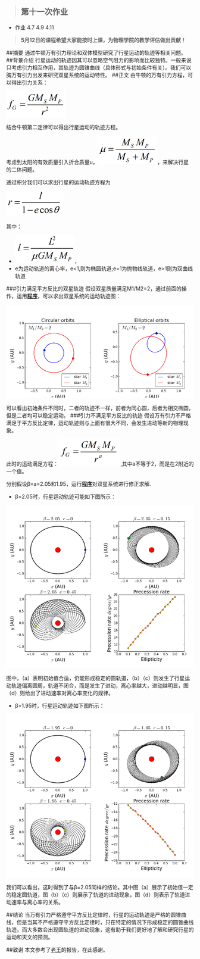 >## 第十一次作业
- 作业 4.7 4.9 4.11
> **5月12日的课程希望大家能按时上课，为物理学院的教学评估做出贡献！**

##摘要
通过牛顿万有引力理论和双体模型研究了行星运动的轨迹等相关问题。
##背景介绍
行星运动的轨迹因其可以忽略空气阻力的影响而比较独特。一般来说只考虑引力相互作用，其轨迹为圆锥曲线（具体形式与初始条件有关）。我们可以胸万有引力出发来研究双星系统的运动特性。
##正文
由牛顿的万有引力方程，可以得出引力关系：

![](https://raw.githubusercontent.com/XiaobudianChen/computationalphysics_N2013301020075/master/chapter4/exercise_11/公式1.png)

结合牛顿第二定律可以得出行星运动的轨迹方程。

考虑到太阳的有效质量引入折合质量u，![](https://raw.githubusercontent.com/XiaobudianChen/computationalphysics_N2013301020075/master/chapter4/exercise_11/公式2.png)，来解决行星的二体问题。

通过积分我们可以求出行星的运动轨迹方程为

![](https://raw.githubusercontent.com/XiaobudianChen/computationalphysics_N2013301020075/master/chapter4/exercise_11/公式3.png)

其中：

- ![](https://raw.githubusercontent.com/XiaobudianChen/computationalphysics_N2013301020075/master/chapter4/exercise_11/公式4.png)，
- e为运动轨道的离心率，e<1,则为椭圆轨道;e=1为抛物线轨道，e>1则为双曲线轨道

###引力满足平方反比的双星轨迹
假设双星质量满足M1/M2=2，通过前面的操作，运用[**程序**](https://raw.githubusercontent.com/XiaobudianChen/computationalphysics_N2013301020075/master/chapter4/exercise_11/11.1.py)，可以求出双星系统的运动轨迹图：

![](https://raw.githubusercontent.com/XiaobudianChen/computationalphysics_N2013301020075/master/chapter4/exercise_11/figure_11.1.png)

可以看出初始条件不同时，二者的轨迹不一样，前者为同心圆，后者为相交椭圆，但是二者均可以稳定运动。
###引力不满足平方反比的轨迹
假设万有引力不严格满足于平方反比定律，运动轨迹则与上面有很大不同，会发生进动等新的物理现象。

此时的运动满足方程：![](https://raw.githubusercontent.com/XiaobudianChen/computationalphysics_N2013301020075/master/chapter4/exercise_11/公式5.png),其中a不等于2，而是在2附近的一个值。

分别假设β=a=2.05和1.95，运行[**程序**](https://raw.githubusercontent.com/XiaobudianChen/computationalphysics_N2013301020075/master/chapter4/exercise_11/11.2.py)对双星系统进行修正求解.

- β=2.05时，行星运动轨迹可能如下图所示：

![](https://raw.githubusercontent.com/XiaobudianChen/computationalphysics_N2013301020075/master/chapter4/exercise_11/figure_11.2.png)

图中，（a）表明初始值合适，仍能形成稳定的圆轨道，（b）（c）则发生了行星运动轨迹偏离圆周，轨道不闭合，而是发生了进动，离心率越大，进动越明显，图（d）则给出了进动速率对离心率变化的规律。

- β=1.95时，行星运动轨迹如下图所示：
 
![](https://raw.githubusercontent.com/XiaobudianChen/computationalphysics_N2013301020075/master/chapter4/exercise_11/figure_11.3.png)

我们可以看出，这时得到了与β=2.05同样的结论。其中图（a）展示了初始值一定的稳定圆轨道，图（b）（c）则展示了轨道的进动现象，图（d）则表示了轨道进动速率与离心率的关系。

##结论
当万有引力严格遵守平方反比定律时，行星的运动轨迹是严格的圆锥曲线，但是当其不严格遵守平方反比定律时，只在特定的情况下形成稳定的圆锥曲线轨迹，而大多数会出现圆轨道的进动现象，这有助于我们更好地了解和研究行星的运动和天文的预测。

##致谢
本文参考了[老王](https://github.com/Wangzhengwhu)的报告，在此感谢。
